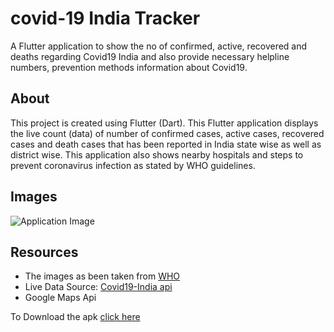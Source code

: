 # covid-19 India Tracker

A Flutter application to show the no of confirmed, active, recovered and deaths regarding Covid19 India and also provide necessary helpline numbers, prevention methods information about Covid19.

## About

This project is created using Flutter (Dart). This Flutter application displays the live count (data) of number of confirmed cases, active cases, recovered cases and death cases that has been reported in India state wise as well as district wise. This application also shows nearby hospitals and steps to prevent coronavirus infection as stated by WHO guidelines. 

## Images
![Application Image](https://drive.google.com/file/d/18zQivZC_Om1H2-6DtWRdELK0El_X4Jvi/view?usp=drivesdk)


## Resources
- The images as been taken from [WHO](https://www.who.int/health-topics/coronavirus#tab=tab_1)
- Live Data Source: [Covid19-India api](https://api.covid19india.org/)
- Google Maps Api

To Download the apk [click here](https://drive.google.com/uc?export=download&id=11kH40904ul0-9XMADdDnrKG2WHkkANif)
